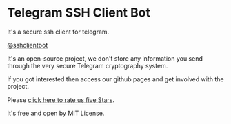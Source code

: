 # Telegram SSH Client Bot
It's a secure ssh client for telegram.

[@sshclientbot](https://telegram.me/sshclientbot)

It's an open-source project, we don't store any information you send through the very secure Telegram cryptography system.

If you got interested then access our github pages and get involved with the project.

Please [click here to rate us five Stars](https://telegram.me/storebot?start=sshclientbot).

It's free and open by MIT License.